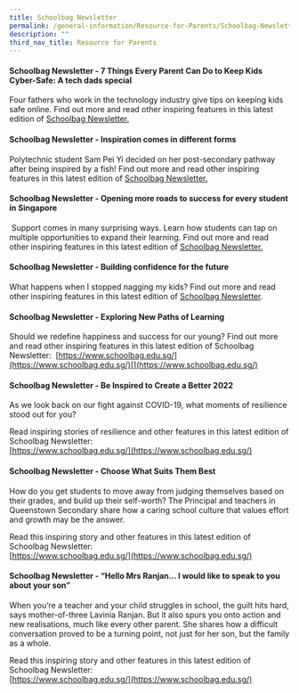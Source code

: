 ```yaml
---
title: Schoolbag Newsletter
permalink: /general-information/Resource-for-Parents/Schoolbag-Newsletter/
description: ""
third_nav_title: Resource for Parents
---
```

#### **Schoolbag Newsletter - 7 Things Every Parent Can Do to Keep Kids Cyber-Safe: A tech dads special**


 Four fathers who work in the technology industry give tips on keeping kids safe online. Find out more and read other inspiring features in this latest edition of  [Schoolbag Newsletter.](https://www.schoolbag.edu.sg/)

#### **Schoolbag Newsletter - Inspiration comes in different forms**

Polytechnic student Sam Pei Yi decided on her post-secondary pathway after being inspired by a fish! Find out more and read other inspiring features in this latest edition of  [Schoolbag Newsletter.](https://www.schoolbag.edu.sg/)

#### **Schoolbag Newsletter - Opening more roads to success for every student in Singapore**


 Support comes in many surprising ways. Learn how students can tap on multiple opportunities to expand their learning. Find out more and read other inspiring features in this latest edition of  [Schoolbag Newsletter.](https://www.schoolbag.edu.sg/)

#### **Schoolbag Newsletter - Building confidence for the future**


What happens when I stopped nagging my kids? Find out more and read other inspiring features in this latest edition of [Schoolbag Newsletter](https://www.schoolbag.edu.sg/).

#### **Schoolbag Newsletter - Exploring New Paths of Learning**


Should we redefine happiness and success for our young? Find out more and read other inspiring features in this latest edition of Schoolbag Newsletter: [](https://www.schoolbag.edu.sg/) [https://www.schoolbag.edu.sg/](https://www.schoolbag.edu.sg/)[](https://www.schoolbag.edu.sg/)

#### **Schoolbag Newsletter - Be Inspired to Create a Better 2022**


As we look back on our fight against COVID-19, what moments of resilience stood out for you?  
  
Read inspiring stories of resilience and other features in this latest edition of Schoolbag Newsletter:  
[https://www.schoolbag.edu.sg/](https://www.schoolbag.edu.sg/)  

#### **Schoolbag Newsletter - Choose What Suits Them Best**

How do you get students to move away from judging themselves based on their grades, and build up their self-worth? The Principal and teachers in Queenstown Secondary share how a caring school culture that values effort and growth may be the answer.   
  
Read this inspiring story and other features in this latest edition of Schoolbag Newsletter:  
[https://www.schoolbag.edu.sg/](https://www.schoolbag.edu.sg/)

#### **Schoolbag Newsletter - “Hello Mrs Ranjan… I would like to speak to you about your son”**

When you’re a teacher and your child struggles in school, the guilt hits hard, says mother-of-three Lavinia Ranjan. But it also spurs you onto action and new realisations, much like every other parent. She shares how a difficult conversation proved to be a turning point, not just for her son, but the family as a whole.  
  
Read this inspiring story and other features in this latest edition of Schoolbag Newsletter:  
[https://www.schoolbag.edu.sg/](https://www.schoolbag.edu.sg/)